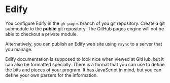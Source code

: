 # Edify

You configure Edify in the `gh-pages` branch of you git repository. Create a git
submodule to the **public** git repository. The GitHub pages engine will not be
able to checkout a private module.

Alternatively, you can publish an Edify web site using `rsync` to a server that
you manage.

Edify documentation is supposed to look nice when viewed at GitHub, but it can also
be formatted specially. There is a format that you can use to define the bits and
pieces of your program. It has JavaScript in mind, but you can define your own parsers
for the information.
